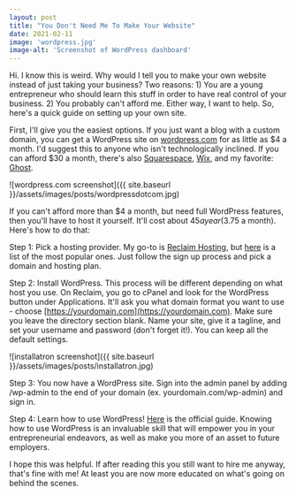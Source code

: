 ```yaml
---
layout: post
title: "You Don't Need Me To Make Your Website"
date: 2021-02-11
image: 'wordpress.jpg'
image-alt: 'Screenshot of WordPress dashboard'
---
```


Hi. I know this is weird. Why would I tell you to make your own website instead of just taking your business? Two reasons: 1) You are a young entrepreneur who should learn this stuff in order to have real control of your business. 2) You probably can't afford me. Either way, I want to help. So, here's a quick guide on setting up your own site.

First, I'll give you the easiest options. If you just want a blog with a custom domain, you can get a WordPress site on [wordpress.com](/you-dont-need-to-pay-me-to-make-your-website/wordpress.com) for as little as $4 a month. I'd suggest this to anyone who isn't technologically inclined. If you can afford $30 a month, there's also [Squarespace](https://squarespace.com), [Wix](https://wix.com), and my favorite: [Ghost](https://ghost.org).

![wordpress.com screenshot]({{ site.baseurl }}/assets/images/posts/wordpressdotcom.jpg)

If you can't afford more than $4 a month, but need full WordPress features, then you'll have to host it yourself. It'll cost about $45 a year ($3.75 a month). Here's how to do that:

Step 1: Pick a hosting provider. My go-to is [Reclaim Hosting](https://reclaimhosting.com/), but [here](https://websitesetup.org/best-web-hosting-sites/) is a list of the most popular ones. Just follow the sign up process and pick a domain and hosting plan.

Step 2: Install WordPress. This process will be different depending on what host you use. On Reclaim, you go to cPanel and look for the WordPress button under Applications. It'll ask you what domain format you want to use - choose [https://yourdomain.com](https://yourdomain.com). Make sure you leave the directory section blank. Name your site, give it a tagline, and set your username and password (don't forget it!). You can keep all the default settings.

![installatron screenshot]({{ site.baseurl }}/assets/images/posts/installatron.jpg)

Step 3: You now have a WordPress site. Sign into the admin panel by adding /wp-admin to the end of your domain (ex. yourdomain.com/wp-admin) and sign in.

Step 4: Learn how to use WordPress! [Here](https://wordpress.com/learn/) is the official guide. Knowing how to use WordPress is an invaluable skill that will empower you in your entrepreneurial endeavors, as well as make you more of an asset to future employers.

I hope this was helpful. If after reading this you still want to hire me anyway, that's fine with me! At least you are now more educated on what's going on behind the scenes.
